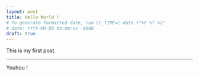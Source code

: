 ```yaml
---
layout: post
title: Hello World !
# To generate formatted date, run LC_TIME=C date +"%F %T %z"
# date: YYYY-MM-DD hh:mm:ss -0000
draft: true
---
```


This is my first post.

<!--MORE-->

-----

Youhou !
